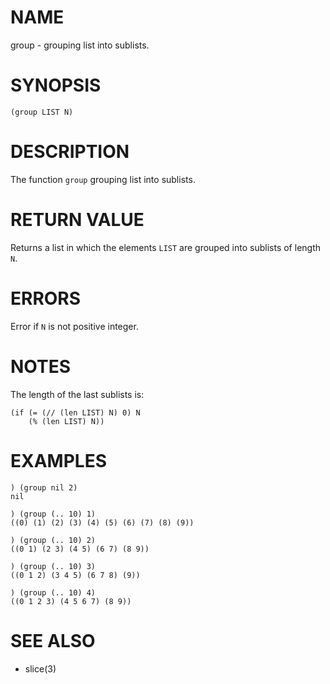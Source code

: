 # NAME
group - grouping list into sublists.

# SYNOPSIS

    (group LIST N)

# DESCRIPTION
The function `group` grouping list into sublists.

# RETURN VALUE
Returns a list in which the elements `LIST` are grouped into sublists of length `N`.

# ERRORS
Error if `N` is not positive integer.

# NOTES
The length of the last sublists is:

    (if (= (// (len LIST) N) 0) N
        (% (len LIST) N))

# EXAMPLES

    ) (group nil 2)
    nil

    ) (group (.. 10) 1)
    ((0) (1) (2) (3) (4) (5) (6) (7) (8) (9))

    ) (group (.. 10) 2)
    ((0 1) (2 3) (4 5) (6 7) (8 9))

    ) (group (.. 10) 3)
    ((0 1 2) (3 4 5) (6 7 8) (9))

    ) (group (.. 10) 4)
    ((0 1 2 3) (4 5 6 7) (8 9))

# SEE ALSO
- slice(3)
